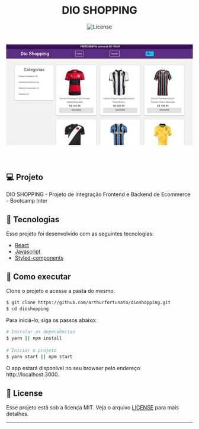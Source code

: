 <h1 align="center">
  DIO SHOPPING
</h1>

<p align="center">
  <img  src="https://img.shields.io/static/v1?label=license&message=MIT&color=8257E5&labelColor=000000" alt="License">   
</p>

<h1 align="center">
    <img alt="Gif do projeto" src=".github/landing.png" />
</h1>

<br>

## 💻 Projeto

DIO SHOPPING - Projeto de Integração Frontend e Backend de Ecommerce - Bootcamp Inter 

## 🧪 Tecnologias

Esse projeto foi desenvolvido com as seguintes tecnologias:

- [React](https://reactjs.org)
- [Javascript](https://www.javascript.com/)
- [Styled-components](https://styled-components.com/)

## 🚀 Como executar

Clone o projeto e acesse a pasta do mesmo.

```bash
$ git clone https://github.com/arthurfortunato/dioshopping.git
$ cd dioshopping
```

Para iniciá-lo, siga os passos abaixo:
```bash
# Instalar as dependências
$ yarn || npm install

# Iniciar o projeto
$ yarn start || npm start
```
O app estará disponível no seu browser pelo endereço http://localhost:3000.

## 📝 License

Esse projeto está sob a licença MIT. Veja o arquivo [LICENSE](LICENSE.md) para mais detalhes.

---